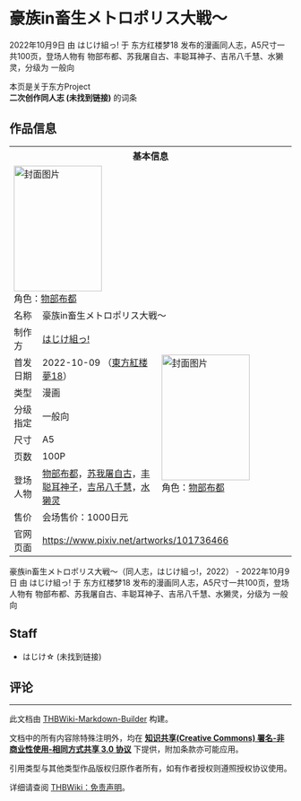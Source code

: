 # 豪族in畜生メトロポリス大戦～

<!-- source html: G:\repos\THBWiki-Markdown-Builder\THBWikiMarkdown\Temp\main\8\8c\ns0%3A%E8%B1%AA%E6%97%8Fin%E7%95%9C%E7%94%9F%E3%83%A1%E3%83%88%E3%83%AD%E3%83%9D%E3%83%AA%E3%82%B9%E5%A4%A7%E6%88%A6%EF%BD%9E.html -->

2022年10月9日 由 はじけ組っ! 于 东方红楼梦18 发布的漫画同人志，A5尺寸一共100页，登场人物有 物部布都、苏我屠自古、丰聪耳神子、吉吊八千慧、水獭灵，分级为 一般向

本页是关于东方Project  
 **二次创作同人志 (未找到链接)** 的词条

## 作品信息

<table><tbody><tr><th colspan="3">基本信息</th></tr><tr><td class="cover-artwork-mobile" colspan="2"><a href="./文件-豪族in畜生メトロポリス大戦～封面.jpg.md" class="image" title="封面图片"><img alt="封面图片" src="https://upload.thwiki.cc/thumb/b/b0/%E8%B1%AA%E6%97%8Fin%E7%95%9C%E7%94%9F%E3%83%A1%E3%83%88%E3%83%AD%E3%83%9D%E3%83%AA%E3%82%B9%E5%A4%A7%E6%88%A6%EF%BD%9E%E5%B0%81%E9%9D%A2.jpg/157px-%E8%B1%AA%E6%97%8Fin%E7%95%9C%E7%94%9F%E3%83%A1%E3%83%88%E3%83%AD%E3%83%9D%E3%83%AA%E3%82%B9%E5%A4%A7%E6%88%A6%EF%BD%9E%E5%B0%81%E9%9D%A2.jpg" decoding="async" loading="lazy" width="157" height="224" srcset="https://upload.thwiki.cc/thumb/b/b0/%E8%B1%AA%E6%97%8Fin%E7%95%9C%E7%94%9F%E3%83%A1%E3%83%88%E3%83%AD%E3%83%9D%E3%83%AA%E3%82%B9%E5%A4%A7%E6%88%A6%EF%BD%9E%E5%B0%81%E9%9D%A2.jpg/235px-%E8%B1%AA%E6%97%8Fin%E7%95%9C%E7%94%9F%E3%83%A1%E3%83%88%E3%83%AD%E3%83%9D%E3%83%AA%E3%82%B9%E5%A4%A7%E6%88%A6%EF%BD%9E%E5%B0%81%E9%9D%A2.jpg 1.5x, https://upload.thwiki.cc/thumb/b/b0/%E8%B1%AA%E6%97%8Fin%E7%95%9C%E7%94%9F%E3%83%A1%E3%83%88%E3%83%AD%E3%83%9D%E3%83%AA%E3%82%B9%E5%A4%A7%E6%88%A6%EF%BD%9E%E5%B0%81%E9%9D%A2.jpg/313px-%E8%B1%AA%E6%97%8Fin%E7%95%9C%E7%94%9F%E3%83%A1%E3%83%88%E3%83%AD%E3%83%9D%E3%83%AA%E3%82%B9%E5%A4%A7%E6%88%A6%EF%BD%9E%E5%B0%81%E9%9D%A2.jpg 2x" data-file-width="840" data-file-height="1200"></a><div class="cover-char">角色：<a href="./物部布都.md" title="物部布都">物部布都</a></div></td>
</tr><tr><td class="label">名称</td><td colspan="2"> 豪族in畜生メトロポリス大戦～ </td></tr><tr><td class="label">制作方</td><td><a href="./はじけ組っ!.md" title="はじけ組っ!">はじけ組っ!</a></td><td class="cover-artwork" rowspan="8" style="min-width:224px;"><a href="./文件-豪族in畜生メトロポリス大戦～封面.jpg.md" class="image" title="封面图片"><img alt="封面图片" src="https://upload.thwiki.cc/thumb/b/b0/%E8%B1%AA%E6%97%8Fin%E7%95%9C%E7%94%9F%E3%83%A1%E3%83%88%E3%83%AD%E3%83%9D%E3%83%AA%E3%82%B9%E5%A4%A7%E6%88%A6%EF%BD%9E%E5%B0%81%E9%9D%A2.jpg/157px-%E8%B1%AA%E6%97%8Fin%E7%95%9C%E7%94%9F%E3%83%A1%E3%83%88%E3%83%AD%E3%83%9D%E3%83%AA%E3%82%B9%E5%A4%A7%E6%88%A6%EF%BD%9E%E5%B0%81%E9%9D%A2.jpg" decoding="async" loading="lazy" width="157" height="224" srcset="https://upload.thwiki.cc/thumb/b/b0/%E8%B1%AA%E6%97%8Fin%E7%95%9C%E7%94%9F%E3%83%A1%E3%83%88%E3%83%AD%E3%83%9D%E3%83%AA%E3%82%B9%E5%A4%A7%E6%88%A6%EF%BD%9E%E5%B0%81%E9%9D%A2.jpg/235px-%E8%B1%AA%E6%97%8Fin%E7%95%9C%E7%94%9F%E3%83%A1%E3%83%88%E3%83%AD%E3%83%9D%E3%83%AA%E3%82%B9%E5%A4%A7%E6%88%A6%EF%BD%9E%E5%B0%81%E9%9D%A2.jpg 1.5x, https://upload.thwiki.cc/thumb/b/b0/%E8%B1%AA%E6%97%8Fin%E7%95%9C%E7%94%9F%E3%83%A1%E3%83%88%E3%83%AD%E3%83%9D%E3%83%AA%E3%82%B9%E5%A4%A7%E6%88%A6%EF%BD%9E%E5%B0%81%E9%9D%A2.jpg/313px-%E8%B1%AA%E6%97%8Fin%E7%95%9C%E7%94%9F%E3%83%A1%E3%83%88%E3%83%AD%E3%83%9D%E3%83%AA%E3%82%B9%E5%A4%A7%E6%88%A6%EF%BD%9E%E5%B0%81%E9%9D%A2.jpg 2x" data-file-width="840" data-file-height="1200"></a><div class="cover-char">角色：<a href="./物部布都.md" title="物部布都">物部布都</a></div></td>
</tr><tr><td class="label">首发日期</td><td>2022-10-09&#160;（<a href="/展会作品列表?e=%E4%B8%9C%E6%96%B9%E7%BA%A2%E6%A5%BC%E6%A2%A6%2318">東方紅楼夢18</a>）</td></tr><tr><td class="label">类型</td><td>漫画</td></tr><tr><td class="label">分级指定</td><td>一般向</td></tr><tr><td class="label">尺寸</td><td>A5</td></tr><tr><td class="label">页数</td><td>100P</td></tr><tr><td class="label">登场人物</td><td><a href="./物部布都.md" title="物部布都">物部布都</a>，<a href="./苏我屠自古.md" title="苏我屠自古">苏我屠自古</a>，<a href="./丰聪耳神子.md" title="丰聪耳神子">丰聪耳神子</a>，<a href="./吉吊八千慧.md" title="吉吊八千慧">吉吊八千慧</a>，<a href="/index.php?title=%E6%B0%B4%E7%8D%AD%E7%81%B5&amp;action=edit&amp;redlink=1" class="new" title="水獭灵（页面不存在）">水獭灵</a></td></tr><tr><td class="label">售价</td><td>会场售价：1000日元</td></tr>
<tr><td class="label">官网页面</td><td colspan="2"><a rel="nofollow" class="external free" href="https://www.pixiv.net/artworks/101736466">https://www.pixiv.net/artworks/101736466</a></td></tr></tbody></table>

豪族in畜生メトロポリス大戦～（同人志，はじけ組っ!，2022） - 2022年10月9日 由 はじけ組っ! 于 东方红楼梦18 发布的漫画同人志，A5尺寸一共100页，登场人物有 物部布都、苏我屠自古、丰聪耳神子、吉吊八千慧、水獭灵，分级为 一般向

## Staff
- はじけ☆ (未找到链接)


## 评论




---

此文档由 [THBWiki-Markdown-Builder](https://github.com/Delsin-Yu/THBWiki-Markdown-Builder) 构建。

文档中的所有内容除特殊注明外，均在 [**知识共享(Creative Commons) 署名-非商业性使用-相同方式共享 3.0 协议**](https://creativecommons.org/licenses/by-sa/3.0/deed.zh-hans) 下提供，附加条款亦可能应用。

引用类型与其他类型作品版权归原作者所有，如有作者授权则遵照授权协议使用。

详细请查阅 [THBWiki：免责声明](https://thbwiki.cc/THBWiki:%E5%85%8D%E8%B4%A3%E5%A3%B0%E6%98%8E)。

